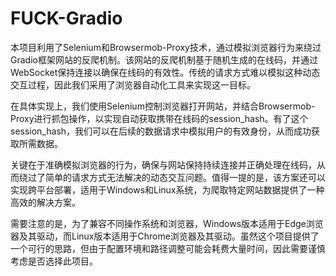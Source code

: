 # FUCK-Gradio
本项目利用了Selenium和Browsermob-Proxy技术，通过模拟浏览器行为来绕过Gradio框架网站的反爬机制。该网站的反爬机制基于随机生成的在线码，并通过WebSocket保持连接以确保在线码的有效性。传统的请求方式难以模拟这种动态交互过程，因此我们采用了浏览器自动化工具来实现这一目标。

在具体实现上，我们使用Selenium控制浏览器打开网站，并结合Browsermob-Proxy进行抓包操作，以实现自动获取携带在线码的session_hash。有了这个session_hash，我们可以在后续的数据请求中模拟用户的有效身份，从而成功获取所需数据。

关键在于准确模拟浏览器的行为，确保与网站保持持续连接并正确处理在线码，从而绕过了简单的请求方式无法解决的动态交互问题。值得一提的是，该方案还可以实现跨平台部署，适用于Windows和Linux系统，为爬取特定网站数据提供了一种高效的解决方案。

需要注意的是，为了兼容不同操作系统和浏览器，Windows版本适用于Edge浏览器及其驱动，而Linux版本适用于Chrome浏览器及其驱动。虽然这个项目提供了一个可行的思路，但由于配置环境和路径调整可能会耗费大量时间，因此需要谨慎考虑是否选择此项目。
